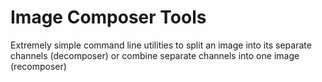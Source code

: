 # Image Composer Tools

Extremely simple command line utilities to split an image into its separate channels (decomposer) or combine separate channels into one image (recomposer)
